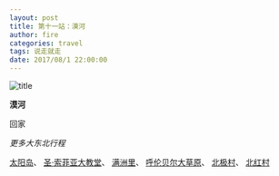 ```yaml
---
layout: post
title: 第十一站：漠河
author: fire
categories: travel 
tags: 说走就走
date: 2017/08/1 22:00:00
---
```


![title](https://image.sideproject.cn/titlex/titlex_057.jpg)

**漠河**

回家

*更多大东北行程*

[太阳岛](#)、
[圣·索菲亚大教堂](#)、
[满洲里](#)、
[呼伦贝尔大草原](#)、
[北极村](#)、
[北红村](#)